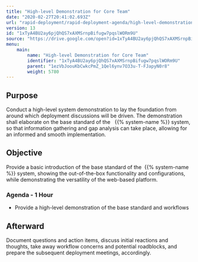 ```yaml
---
title: "High-level Demonstration for Core Team"
date: "2020-02-27T20:41:02.693Z"
url: "rapid-deployment/rapid-deployment-agenda/high-level-demonstration-for-core-team.html"
version: 13
id: "1xTyA4BU2ay6pjQhQS7xAXMSrnpBifugw7pqslWORm9U"
source: "https://drive.google.com/open?id=1xTyA4BU2ay6pjQhQS7xAXMSrnpBifugw7pqslWORm9U"
menu:
    main:
        name: "High-level Demonstration for Core Team"
        identifier: "1xTyA4BU2ay6pjQhQS7xAXMSrnpBifugw7pqslWORm9U"
        parent: "1ezVbJoouKbCwkcPmZ_1Qel6ynv7O33u-T-FJapyN0r8"
        weight: 5780
---
```

## Purpose

Conduct a high-level system demonstration to lay the foundation from around which deployment discussions will be driven. The demonstration shall elaborate on the base standard of the   {{% system-name %}} system, so that information gathering and gap analysis can take place, allowing for an informed and smooth implementation.

## Objective

Provide a basic introduction of the base standard of the  {{% system-name %}} system, showing the out-of-the-box functionality and configurations, while demonstrating the versatility of the web-based platform.

### Agenda - 1 Hour

* Provide a high-level demonstration of the base standard and workflows

## Afterward

Document questions and action items, discuss initial reactions and thoughts, take away workflow concerns and potential roadblocks, and prepare the subsequent deployment meetings, accordingly.

